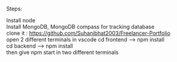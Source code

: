 Steps:

Install node                                                              
Install MongoDB, MongoDB compass for tracking database                                                          
clone it : https://github.com/Suhanibhat2003/Freelancer-Portfolio                     
open 2 different terminals in vscode
cd frontend --> npm install                                                  
cd backend  --> npm install                                                                      
then give npm start in two different terminals                                                     

